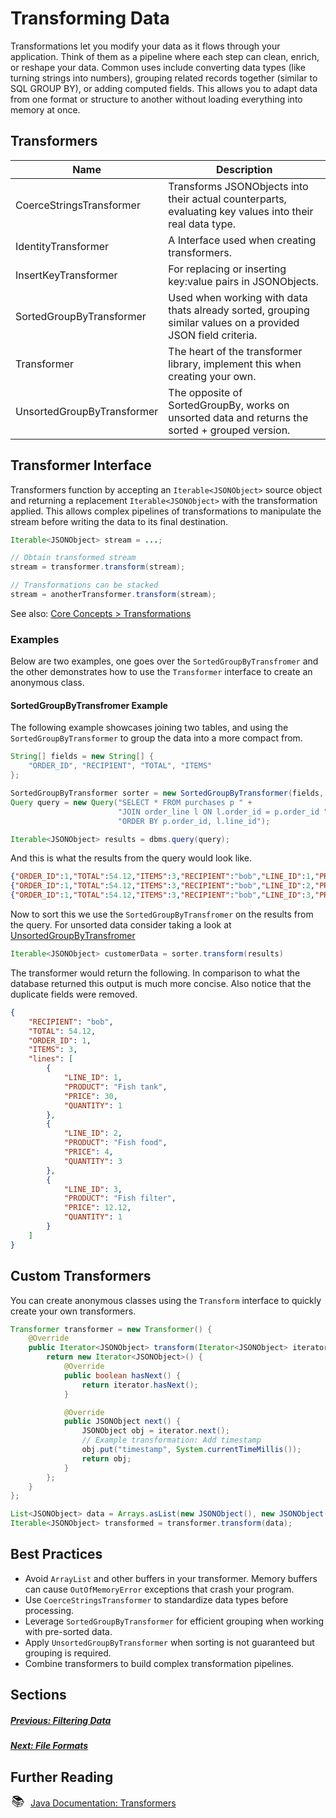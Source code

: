 # Transforming Data

Transformations let you modify your data as it flows through your application. Think of them as a pipeline where each step can clean, enrich, or reshape your data. Common uses include converting data types (like turning strings into numbers), grouping related records together (similar to SQL GROUP BY), or adding computed fields. This allows you to adapt data from one format or structure to another without loading everything into memory at once.

## Transformers

| Name                       | Description                                                                                                  |
| -------------------------- | ------------------------------------------------------------------------------------------------------------ |
| CoerceStringsTransformer   | Transforms JSONObjects into their actual counterparts, evaluating key values into their real data type.      |
| IdentityTransformer        | A Interface used when creating transformers.                                                                 |
| InsertKeyTransformer       | For replacing or inserting key:value pairs in JSONObjects.                                                   |
| SortedGroupByTransformer   | Used when working with data thats already sorted, grouping similar values on a provided JSON field criteria. |
| Transformer                | The heart of the transformer library, implement this when creating your own.                                 |
| UnsortedGroupByTransformer | The opposite of SortedGroupBy, works on unsorted data and returns the sorted + grouped version.              |

## Transformer Interface

Transformers function by accepting an `Iterable<JSONObject>` source object and
returning a replacement `Iterable<JSONObject>` with the transformation applied.
This allows complex pipelines of transformations to manipulate the stream before
writing the data to its final destination.

```java
Iterable<JSONObject> stream = ...;

// Obtain transformed stream
stream = transformer.transform(stream);

// Transformations can be stacked
stream = anotherTransformer.transform(stream);

```

See also: [Core Concepts > Transformations](concepts.md#transformations)

### Examples

Below are two examples, one goes over the `SortedGroupByTransfromer` and the other demonstrates how to use the `Transformer` interface to create an anonymous class.

#### SortedGroupByTransfromer Example

The following example showcases joining two tables, and using the `SortedGroupByTransformer` to group the data into a more compact from.

```java
String[] fields = new String[] {
    "ORDER_ID", "RECIPIENT", "TOTAL", "ITEMS"
};

SortedGroupByTransformer sorter = new SortedGroupByTransformer(fields, "lines");
Query query = new Query("SELECT * FROM purchases p " +
                        "JOIN order_line l ON l.order_id = p.order_id " +
                        "ORDER BY p.order_id, l.line_id");

Iterable<JSONObject> results = dbms.query(query);

```

And this is what the results from the query would look like.

```json
{"ORDER_ID":1,"TOTAL":54.12,"ITEMS":3,"RECIPIENT":"bob","LINE_ID":1,"PRODUCT":"Fish tank","PRICE":30.00,"QUANTITY":1},
{"ORDER_ID":1,"TOTAL":54.12,"ITEMS":3,"RECIPIENT":"bob","LINE_ID":2,"PRODUCT":"Fish food","PRICE":4.00,"QUANTITY":3},
{"ORDER_ID":1,"TOTAL":54.12,"ITEMS":3,"RECIPIENT":"bob","LINE_ID":3,"PRODUCT":"Fish filter","PRICE":12.12,"QUANTITY":1}
```

Now to sort this we use the `SortedGroupByTransfromer` on the results from the query. For unsorted data consider taking a look at [UnsortedGroupByTransfromer](https://docs.invirgance.com/javadocs/convirgance/latest/com/invirgance/convirgance/transform/UnsortedGroupByTransformer.html)

```java
Iterable<JSONObject> customerData = sorter.transform(results)
```

The transformer would return the following. In comparison to what the database returned this output is much more concise. Also notice that the duplicate fields were removed.

```json
{
	"RECIPIENT": "bob",
	"TOTAL": 54.12,
	"ORDER_ID": 1,
	"ITEMS": 3,
	"lines": [
		{
			"LINE_ID": 1,
			"PRODUCT": "Fish tank",
			"PRICE": 30,
			"QUANTITY": 1
		},
		{
			"LINE_ID": 2,
			"PRODUCT": "Fish food",
			"PRICE": 4,
			"QUANTITY": 3
		},
		{
			"LINE_ID": 3,
			"PRODUCT": "Fish filter",
			"PRICE": 12.12,
			"QUANTITY": 1
		}
	]
}
```

## Custom Transformers

You can create anonymous classes using the `Transform` interface to quickly create your own transformers.

```java
Transformer transformer = new Transformer() {
    @Override
    public Iterator<JSONObject> transform(Iterator<JSONObject> iterator) {
        return new Iterator<JSONObject>() {
            @Override
            public boolean hasNext() {
                return iterator.hasNext();
            }

            @Override
            public JSONObject next() {
                JSONObject obj = iterator.next();
                // Example transformation: Add timestamp
                obj.put("timestamp", System.currentTimeMillis());
                return obj;
            }
        };
    }
};

List<JSONObject> data = Arrays.asList(new JSONObject(), new JSONObject());
Iterable<JSONObject> transformed = transformer.transform(data);
```

## Best Practices

- Avoid `ArrayList` and other buffers in your transformer. Memory buffers can cause `OutOfMemoryError` exceptions that crash your program.
- Use `CoerceStringsTransformer` to standardize data types before processing.
- Leverage `SortedGroupByTransformer` for efficient grouping when working with pre-sorted data.
- Apply `UnsortedGroupByTransformer` when sorting is not guaranteed but grouping is required.
- Combine transformers to build complex transformation pipelines.

## Sections

##### [Previous: Filtering Data](./filtering-data?id=filters)

##### [Next: File Formats](./file-formats?id=file-formats)

## Further Reading

<div style="display: flex; align-items: center; gap: 8px; margin-bottom: 16px">
  <span style="display: flex; align-items: center; justify-content: center;font-size:20px; width: 24px; height: 24px">📚</span>
  <a href="https://docs.invirgance.com/javadocs/convirgance/latest/com/invirgance/convirgance/transform/package-summary.html">Java Documentation: Transformers</a>
</div>
